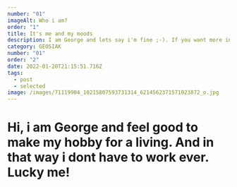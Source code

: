 ```yaml
---
number: "01"
imageAlt: Who i am?
order: "1"
title: It's me and my moods
description: I am George and lets say i'm fine ;-). If you want more info click me dude!
category: GEOSIAK
number: "01"
order: "2"
date: 2022-01-20T21:15:51.716Z
tags:
  - post
  - selected
image: /images/71119904_10215807593731314_6214562371571023872_o.jpg
---
```

# Hi, i am George and feel good to make my hobby for a living. And in that way i dont have to work ever. Lucky me!

> ![]()